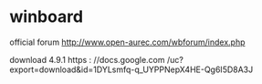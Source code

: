 # winboard

official forum http://www.open-aurec.com/wbforum/index.php

download 4.9.1 https : //docs.google.com /uc?export=download&id=1DYLsmfq-q_UYPPNepX4HE-Qg6I5D8A3J
